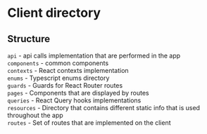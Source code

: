 # Client directory

## Structure

`api` - api calls implementation that are performed in the app <br>
`components` - common components <br>
`contexts` - React contexts implementation <br>
`enums` - Typescript enums directory <br>
`guards` - Guards for React Router routes <br>
`pages` - Components that are displayed by routes <br>
`queries` - React Query hooks implementations <br>
`resources` - Directory that contains different static info that is used throughout the app <br>
`routes` - Set of routes that are implemented on the client <br>


